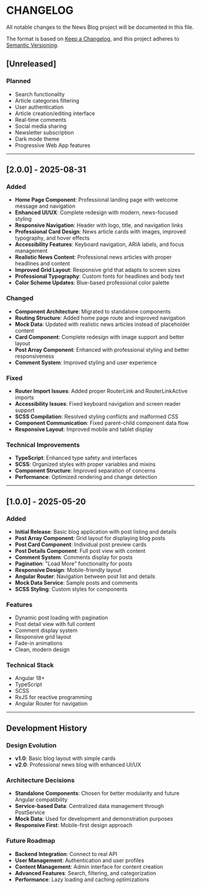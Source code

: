 # CHANGELOG

All notable changes to the News Blog project will be documented in this file.

The format is based on [Keep a Changelog](https://keepachangelog.com/en/1.0.0/),
and this project adheres to [Semantic Versioning](https://semver.org/spec/v2.0.0.html).

## [Unreleased]

### Planned
- Search functionality
- Article categories filtering
- User authentication
- Article creation/editing interface
- Real-time comments
- Social media sharing
- Newsletter subscription
- Dark mode theme
- Progressive Web App features

---

## [2.0.0] - 2025-08-31

### Added
- **Home Page Component**: Professional landing page with welcome message and navigation
- **Enhanced UI/UX**: Complete redesign with modern, news-focused styling
- **Responsive Navigation**: Header with logo, title, and navigation links
- **Professional Card Design**: News article cards with images, improved typography, and hover effects
- **Accessibility Features**: Keyboard navigation, ARIA labels, and focus management
- **Realistic News Content**: Professional news articles with proper headlines and content
- **Improved Grid Layout**: Responsive grid that adapts to screen sizes
- **Professional Typography**: Custom fonts for headlines and body text
- **Color Scheme Updates**: Blue-based professional color palette

### Changed
- **Component Architecture**: Migrated to standalone components
- **Routing Structure**: Added home page route and improved navigation
- **Mock Data**: Updated with realistic news articles instead of placeholder content
- **Card Component**: Complete redesign with image support and better layout
- **Post Array Component**: Enhanced with professional styling and better responsiveness
- **Comment System**: Improved styling and user experience

### Fixed
- **Router Import Issues**: Added proper RouterLink and RouterLinkActive imports
- **Accessibility Issues**: Fixed keyboard navigation and screen reader support
- **SCSS Compilation**: Resolved styling conflicts and malformed CSS
- **Component Communication**: Fixed parent-child component data flow
- **Responsive Layout**: Improved mobile and tablet display

### Technical Improvements
- **TypeScript**: Enhanced type safety and interfaces
- **SCSS**: Organized styles with proper variables and mixins
- **Component Structure**: Improved separation of concerns
- **Performance**: Optimized rendering and change detection

---

## [1.0.0] - 2025-05-20

### Added
- **Initial Release**: Basic blog application with post listing and details
- **Post Array Component**: Grid layout for displaying blog posts
- **Post Card Component**: Individual post preview cards
- **Post Details Component**: Full post view with content
- **Comment System**: Comments display for posts
- **Pagination**: "Load More" functionality for posts
- **Responsive Design**: Mobile-friendly layout
- **Angular Router**: Navigation between post list and details
- **Mock Data Service**: Sample posts and comments
- **SCSS Styling**: Custom styles for components

### Features
- Dynamic post loading with pagination
- Post detail view with full content
- Comment display system
- Responsive grid layout
- Fade-in animations
- Clean, modern design

### Technical Stack
- Angular 18+
- TypeScript
- SCSS
- RxJS for reactive programming
- Angular Router for navigation

---

## Development History

### Design Evolution
- **v1.0**: Basic blog layout with simple cards
- **v2.0**: Professional news blog with enhanced UI/UX

### Architecture Decisions
- **Standalone Components**: Chosen for better modularity and future Angular compatibility
- **Service-based Data**: Centralized data management through PostService
- **Mock Data**: Used for development and demonstration purposes
- **Responsive First**: Mobile-first design approach

### Future Roadmap
- **Backend Integration**: Connect to real API
- **User Management**: Authentication and user profiles
- **Content Management**: Admin interface for content creation
- **Advanced Features**: Search, filtering, and categorization
- **Performance**: Lazy loading and caching optimizations

